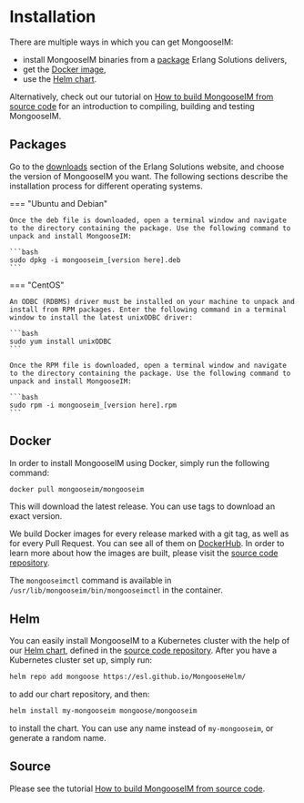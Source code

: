 # Installation

There are multiple ways in which you can get MongooseIM:

* install MongooseIM binaries from a [package](#packages) Erlang Solutions delivers,
* get the [Docker image](#docker),
* use the [Helm chart](#helm).

Alternatively, check out our tutorial on [How to build MongooseIM from source code](../tutorials/How-to-build.md) for an introduction to compiling, building and testing MongooseIM.

## Packages

Go to the [downloads](https://www.erlang-solutions.com/resources/download.html) section of the Erlang Solutions website, and choose the version of MongooseIM you want.
The following sections describe the installation process for different operating systems.


=== "Ubuntu and Debian"

    Once the deb file is downloaded, open a terminal window and navigate to the directory containing the package. Use the following command to unpack and install MongooseIM:

    ```bash
    sudo dpkg -i mongooseim_[version here].deb
    ```

=== "CentOS"

    An ODBC (RDBMS) driver must be installed on your machine to unpack and install from RPM packages. Enter the following command in a terminal window to install the latest unixODBC driver:
    
    ```bash
    sudo yum install unixODBC
    ```
    
    Once the RPM file is downloaded, open a terminal window and navigate to the directory containing the package. Use the following command to unpack and install MongooseIM:
    
    ```bash
    sudo rpm -i mongooseim_[version here].rpm
    ```

## Docker

In order to install MongooseIM using Docker, simply run the following command:

```bash
docker pull mongooseim/mongooseim
```

This will download the latest release.
You can use tags to download an exact version.

We build Docker images for every release marked with a git tag, as well as for every Pull Request.
You can see all of them on [DockerHub](https://hub.docker.com/r/mongooseim/mongooseim).
In order to learn more about how the images are built, please visit the [source code repository](https://github.com/esl/mongooseim-docker).

The `mongooseimctl` command is available in `/usr/lib/mongooseim/bin/mongooseimctl` in the container.

## Helm

You can easily install MongooseIM to a Kubernetes cluster with the help of our [Helm chart](https://artifacthub.io/packages/helm/mongoose/mongooseim), defined in the [source code repository](https://github.com/esl/MongooseHelm).
After you have a Kubernetes cluster set up, simply run:

```bash
helm repo add mongoose https://esl.github.io/MongooseHelm/
```

to add our chart repository, and then:

```bash
helm install my-mongooseim mongoose/mongooseim
```

to install the chart.
You can use any name instead of `my-mongooseim`, or generate a random name.

## Source

Please see the tutorial [How to build MongooseIM from source code](../tutorials/How-to-build.md).
